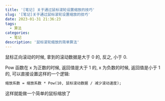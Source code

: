 ```yaml
---
title: '[笔记] 关于通过鼠标滚轮设置缩放的技巧'
slug: '[笔记]关于通过鼠标滚轮设置缩放的技巧'
date: 2023-01-31 21:36:23
tags:
  - 算法
categories:
  - 笔记
description: '鼠标滚轮缩放的简单算法'
---
```


鼠标正向滚动的时候, 拿到的滚动数据是大于 0 的, 反之, 小于 0.


Pow 函数在 x 为正数的时候, 返回值是大于 1 的, x 为负数的时候, 返回值是小于 1 的, 可以直接设置这样的一个逻辑:


```txt
缩放系数 = 缩放系数 * Pow(10, 鼠标滚动数据 / 减少滚动速度);
```


这样就能做一个简单的鼠标缩放了

